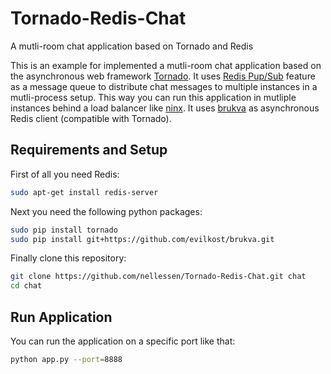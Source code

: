 Tornado-Redis-Chat
==================

A mutli-room chat application based on Tornado and Redis

This is an example for implemented a mutli-room chat application based on the asynchronous
web framework [Tornado](http://www.tornadoweb.org/). It uses [Redis Pup/Sub](http://redis.io/topics/pubsub)
feature as a message queue to distribute chat messages to multiple instances in a mutli-process
setup. This way you can run this application in mutliple instances behind a load balancer
like [ninx](http://nginx.org/). It uses [brukva](https://github.com/evilkost/brukva) as asynchronous
Redis client (compatible with Tornado).

## Requirements and Setup
First of all you need Redis:
```Bash
sudo apt-get install redis-server
```
Next you need the following python packages:
```Bash
sudo pip install tornado
sudo pip install git+https://github.com/evilkost/brukva.git
```
Finally clone this repository:
```Bash
git clone https://github.com/nellessen/Tornado-Redis-Chat.git chat
cd chat
```

## Run Application
You can run the application on a specific port like that:
```Bash
python app.py --port=8888
```